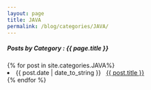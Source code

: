 ```yaml
---
layout: page
title: JAVA
permalink: /blog/categories/JAVA/
---
```


<h5> Posts by Category : {{ page.title }} </h5>

<div class="card">
{% for post in site.categories.JAVA%}
 <li class="category-posts"><span>{{ post.date | date_to_string }}</span> &nbsp; <a href="{{ post.url }}">{{ post.title }}</a></li>
{% endfor %}
</div>